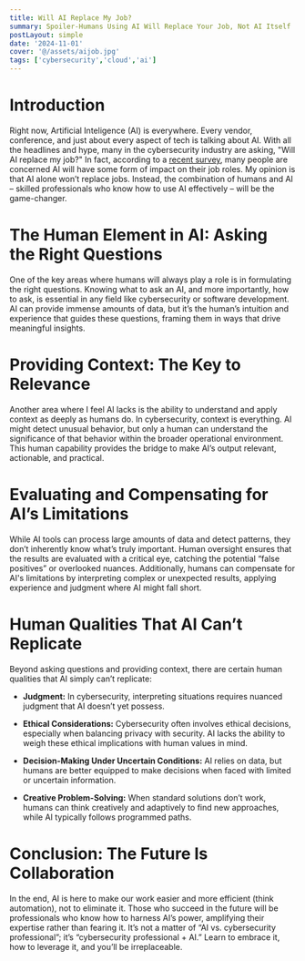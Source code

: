 ```yaml
---
title: Will AI Replace My Job?
summary: Spoiler-Humans Using AI Will Replace Your Job, Not AI Itself
postLayout: simple
date: '2024-11-01'
cover: '@/assets/aijob.jpg'
tags: ['cybersecurity','cloud','ai']
---
```


# Introduction
Right now, Artificial Inteligence (AI) is everywhere. Every vendor, conference, and just about every aspect of tech is talking about AI. With all the headlines and hype, many in the cybersecurity industry are asking, "Will AI replace my job?" In fact, according to a [recent survey](https://www.adpresearch.com/worker-sentiment-ai-impact/), many people are concerned AI will have some form of impact on their job roles. My opinion is that AI alone won’t replace jobs. Instead, the combination of humans and AI – skilled professionals who know how to use AI effectively – will be the game-changer.

# The Human Element in AI: Asking the Right Questions

One of the key areas where humans will always play a role is in formulating the right questions. Knowing what to ask an AI, and more importantly, how to ask, is essential in any field like cybersecurity or software development. AI can provide immense amounts of data, but it’s the human’s intuition and experience that guides these questions, framing them in ways that drive meaningful insights.

# Providing Context: The Key to Relevance

Another area where I feel AI lacks is the ability to understand and apply context as deeply as humans do. In cybersecurity, context is everything. AI might detect unusual behavior, but only a human can understand the significance of that behavior within the broader operational environment. This human capability provides the bridge to make AI’s output relevant, actionable, and practical.

# Evaluating and Compensating for AI’s Limitations

While AI tools can process large amounts of data and detect patterns, they don’t inherently know what’s truly important. Human oversight ensures that the results are evaluated with a critical eye, catching the potential “false positives” or overlooked nuances. Additionally, humans can compensate for AI's limitations by interpreting complex or unexpected results, applying experience and judgment where AI might fall short.

# Human Qualities That AI Can’t Replicate

Beyond asking questions and providing context, there are certain human qualities that AI simply can’t replicate:

* **Judgment:** In cybersecurity, interpreting situations requires nuanced judgment that AI doesn’t yet possess.
    
* **Ethical Considerations:** Cybersecurity often involves ethical decisions, especially when balancing privacy with security. AI lacks the ability to weigh these ethical implications with human values in mind.
    
* **Decision-Making Under Uncertain Conditions:** AI relies on data, but humans are better equipped to make decisions when faced with limited or uncertain information.
    
* **Creative Problem-Solving:** When standard solutions don’t work, humans can think creatively and adaptively to find new approaches, while AI typically follows programmed paths.
    

# Conclusion: The Future Is Collaboration

In the end, AI is here to make our work easier and more efficient (think automation), not to eliminate it. Those who succeed in the future will be professionals who know how to harness AI’s power, amplifying their expertise rather than fearing it. It’s not a matter of “AI vs. cybersecurity professional”; it’s “cybersecurity professional + AI.” Learn to embrace it, how to leverage it, and you’ll be irreplaceable.